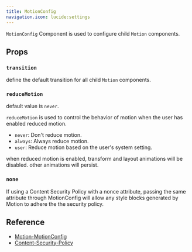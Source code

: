 ```yaml
---
title: MotionConfig
navigation.icon: lucide:settings
---
```


`MotionConfig` Component is used to configure child `Motion` components.

## Props

### `transition`

define the default transition for all child `Motion` components.

### `reduceMotion`

default value is `never`.

`reduceMotion` is used to control the behavior of motion when the user has enabled reduced motion.

- `never`: Don't reduce motion.
- `always`: Always reduce motion.
- `user`: Reduce motion based on the user's system setting.

when reduced motion is enabled, transform and layout animations will be disabled.
other animations will persist.

### `none`

If using a Content Security Policy with a nonce attribute, passing the same attribute through MotionConfig will allow any style blocks generated by Motion to adhere the the security policy.

## Reference

- [Motion-MotionConfig](https://motion.dev/docs/react-motion-config)
- [Content-Security-Policy](https://developer.mozilla.org/en-US/docs/Web/HTTP/Headers/Content-Security-Policy/style-src#unsafe_inline_styles)
